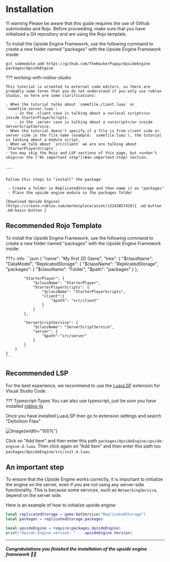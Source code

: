 # Installation

!!! warning
    Please be aware that this guide requires the use of Github submodules and Rojo. Before proceeding, make sure that you have initialized a Git repository and are using the Rojo template.

To install the Upside Engine Framework, use the following command to create a new folder named "packages" with the Upside Engine Framework inside:

```git
git submodule add https://github.com/TheHackerPuppy/UpsideEngine packages/UpsideEngine
```

??? working-with-roblox-studio

    
    This tutorial is oriented to external code editors, so there are probably some terms that you do not understand if you only use roblox studio, so here are some clarifications:
        
    - When the tutorial talks about `somefile.client.luau` or `somefile.server.luau`:
        - in the .client case is talking about a <u>local script</u> inside StarterPlayerScripts.
        - in the .server case is talking about a <u>script</u> inside ServerScriptService.
    - When the tutorial doesn't specify if a file is from client side or server side in the file name (example: `somefile.luau`), the tutorial is talking about a module script.
    - When we talk about `src/client` we are are talking about `StarterPlayerScripts`.
    - You may skip the Rojo and LSP sections of this page, but <u>don't skip</u> the ["An important step"](#an-important-step) section.

    ___


    Follow this steps to "install" the package

     - Create a folder in ReplicatedStorage and then name it as "packages"
     - Place the upside engine module in the packages folder
    
    [Download Upside Engine](https://create.roblox.com/marketplace/asset/13243857410){ .md-button .md-basic-button }

## Recommended Rojo Template

To install the Upside Engine Framework, use the following command to create a new folder named "packages" with the Upside Engine Framework inside:

???+ info 
    ```json
    {
       "name": "My first 2D Game",
        "tree": {
            "$className": "DataModel",
            "ReplicatedStorage": {
                "$className": "ReplicatedStorage",
                "packages": {
                    "$className": "Folder",
                    "$path": "packages"
                }
            },
        
            "StarterPlayer": {
                "$className": "StarterPlayer",
                "StarterPlayerScripts": {
                    "$className": "StarterPlayerScripts",
                    "client":{
                        "$path": "src/client"
                    }
                }
            },

            "ServerScriptService": {
                "$className": "ServerScriptService",
                "server": {
                    "$path":"src/server"
                }
            }
        }
    }
    ```

## Recommended LSP

For the best experience, we recommend to use the [LuauLSP](https://marketplace.visualstudio.com/items?itemName=JohnnyMorganz.luau-lsp) extension for Visual Studio Code.

??? Typescript-Types
	You can also use typescript, just be sure you have installed [roblox-ts](https://roblox-ts.com/)

Once you have installed LuauLSP then go to extension settings and search “Definition Files”

![Image](https://cdn.glitch.global/d1a228c9-9cc7-42e7-875e-5a138e0874ab/luauLSP.png){width="100%"}


Click on "Add Item" and then enter this path `packages/UpsideEngine/upside-engine.d.luau`. Then click again on "Add Item" and then enter this path too `packages/UpsideEngine/src/init.d.luau`.


## An important step

To ensure that the Upside Engine works correctly, it is important to initialize the engine on the server, even if you are not using any server-side functionality. This is because some services, such as `NetworkingService`, depend on the server side.

Here is an example of how to initialize upside engine:

```lua
local replicatedStorage = game:GetService("ReplicatedStorage")
local packages = replicatedStorage.packages

local upsideEngine = require(packages.UpsideEngine)
print("Upside Engine version: " .. upsideEngine.Version)
```
___

##### Congratulations you finished the installation of the upside engine framework 🎉🎉